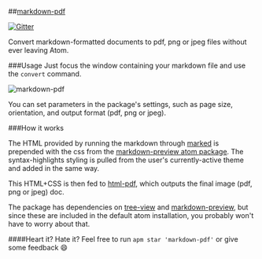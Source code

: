 ##[markdown-pdf](https://atom.io/packages/markdown-pdf)

[![Gitter](https://badges.gitter.im/Join%20Chat.svg)](https://gitter.im/travs/markdown-pdf?utm_source=badge&utm_medium=badge&utm_campaign=pr-badge&utm_content=badge)

Convert markdown-formatted documents to pdf, png or jpeg files without ever leaving Atom.

###Usage
Just focus the window containing your markdown file and use the `convert` command.

![markdown-pdf](https://raw.githubusercontent.com/travs/markdown-pdf/master/assets/testpdf.png)

You can set parameters in the package's settings, such as page size, orientation, and output format (pdf, png or jpeg).

###How it works

The HTML provided by running the markdown through [marked](https://www.npmjs.org/package/marked) is prepended with the css from the [markdown-preview atom package](https://github.com/atom/markdown-preview). The syntax-highlights styling is pulled from the user's currently-active theme and added in the same way.

This HTML+CSS is then fed to [html-pdf](https://www.npmjs.org/package/html-pdf), which outputs the final image (pdf, png or jpeg) doc.

The package has dependencies on [tree-view](https://github.com/atom/tree-view) and [markdown-preview](https://github.com/atom/markdown-preview), but since these are included in the default atom installation, you probably won't have to worry about that.

####Heart it? Hate it?
Feel free to run `apm star 'markdown-pdf'` or give some feedback :smile:
